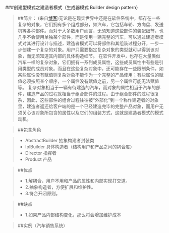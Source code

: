 ###创建型模式之建造者模式（生成器模式 Builder design pattern）
>##简介：
>(来自[博客](http://design-patterns.readthedocs.io/zh_CN/latest/creational_patterns/builder.html))无论是在现实世界中还是在软件系统中，都存在一些复杂的对象，它们拥有多个组成部分，如汽车，它包括车轮、方向盘、发送机等各种部件。而对于大多数用户而言，无须知道这些部件的装配细节，也几乎不会使用单独某个部件，而是使用一辆完整的汽车，可以通过建造者模式对其进行设计与描述，建造者模式可以将部件和其组装过程分开，一步一步创建一个复杂的对象。用户只需要指定复杂对象的类型就可以得到该对象，而无须知道其内部的具体构造细节。
>在软件开发中，也存在大量类似汽车一样的复杂对象，它们拥有一系列成员属性，这些成员属性中有些是引用类型的成员对象。而且在这些复杂对象中，还可能存在一些限制条件，如某些属性没有赋值则复杂对象不能作为一个完整的产品使用；有些属性的赋值必须按照某个顺序，一个属性没有赋值之前，另一个属性可能无法赋值等。
>复杂对象相当于一辆有待建造的汽车，而对象的属性相当于汽车的部件，建造产品的过程就相当于组合部件的过程。由于组合部件的过程很复杂，因此，这些部件的组合过程往往被“外部化”到一个称作建造者的对象里，建造者返还给客户端的是一个已经建造完毕的完整产品对象，而用户无须关心该对象所包含的属性以及它们的组装方式，这就是建造者模式的模式动机。


>##包含角色

>-  AbstractBuilder 抽象构建者封装类
>-  IplBuilder 具体构造者（结构用户和产品之间的耦合度）
>-  Director 指挥者
>-  Product 产品


>##优点
>- 1.解耦合，用户不用和产品的属性和内部实现打交道。
>- 2.抽象构造者，方便扩展和维护性。
>- 3.符合开闭原则。

>##缺点
>- 1.如果产品内部结构变化，那么将会增加维护成本


>##实例（汽车销售系统）







